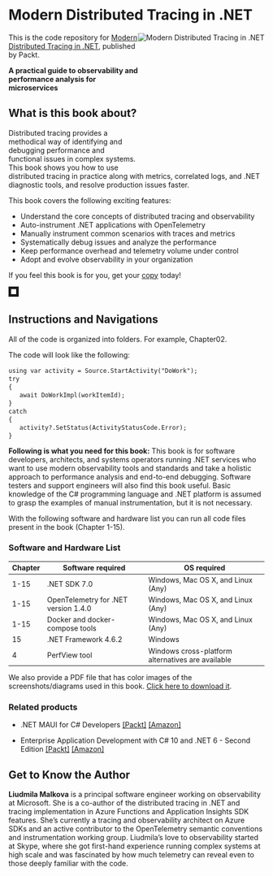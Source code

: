 # Modern Distributed Tracing in .NET

<a href="https://www.packtpub.com/product/modern-distributed-tracing-in-net/9781837636136?utm_source=github&utm_medium=repository&utm_campaign="><img src="https://content.packt.com/B19423/cover_image_small.jpg" alt="Modern Distributed Tracing in .NET" height="256px" align="right"></a>

This is the code repository for [Modern Distributed Tracing in .NET](https://www.packtpub.com/product/modern-distributed-tracing-in-net/9781837636136?utm_source=github&utm_medium=repository&utm_campaign=), published by Packt.

**A practical guide to observability and performance analysis for microservices**

## What is this book about?
Distributed tracing provides a methodical way of identifying and debugging performance and functional issues in complex systems. This book shows you how to use distributed tracing in practice along with metrics, correlated logs, and .NET diagnostic tools, and resolve production issues faster.

This book covers the following exciting features:
* Understand the core concepts of distributed tracing and observability
* Auto-instrument .NET applications with OpenTelemetry
* Manually instrument common scenarios with traces and metrics
* Systematically debug issues and analyze the performance
* Keep performance overhead and telemetry volume under control
* Adopt and evolve observability in your organization

If you feel this book is for you, get your [copy](https://www.amazon.com/dp/1837636133) today!

<a href="https://www.packtpub.com/?utm_source=github&utm_medium=banner&utm_campaign=GitHubBanner"><img src="https://raw.githubusercontent.com/PacktPublishing/GitHub/master/GitHub.png" 
alt="https://www.packtpub.com/" border="5" /></a>

## Instructions and Navigations
All of the code is organized into folders. For example, Chapter02.

The code will look like the following:
```
using var activity = Source.StartActivity("DoWork");
try
{
   await DoWorkImpl(workItemId);
}
catch
{
   activity?.SetStatus(ActivityStatusCode.Error);
}
```

**Following is what you need for this book:**
This book is for software developers, architects, and systems operators running .NET services who want to use modern observability tools and standards and take a holistic approach to performance analysis and end-to-end debugging. Software testers and support engineers will also find this book useful. Basic knowledge of the C# programming language and .NET platform is assumed to grasp the examples of manual instrumentation, but it is not necessary.

With the following software and hardware list you can run all code files present in the book (Chapter 1-15).
### Software and Hardware List
| Chapter | Software required | OS required |
| -------- | ------------------------------------ | ----------------------------------- |
| 1-15 | .NET SDK 7.0 | Windows, Mac OS X, and Linux (Any) |
| 1-15 | OpenTelemetry for .NET version 1.4.0 | Windows, Mac OS X, and Linux (Any) |
| 1-15 | Docker and docker-compose tools | Windows, Mac OS X, and Linux (Any) |
| 15 | .NET Framework 4.6.2  | Windows |
| 4 | PerfView tool | Windows cross-platform alternatives are available  |


We also provide a PDF file that has color images of the screenshots/diagrams used in this book. [Click here to download it]( https://packt.link/BBBNm).

### Related products
* .NET MAUI for C# Developers [[Packt]](https://www.packtpub.com/product/net-maui-for-c-developers/9781837631698?utm_source=github&utm_medium=repository&utm_campaign=) [[Amazon]](https://www.amazon.com/dp/837631697)

* Enterprise Application Development with C# 10 and .NET 6 - Second Edition [[Packt]](https://www.packtpub.com/product/enterprise-application-development-with-c-10-and-net-6-second-edition/9781803232973?utm_source=github&utm_medium=repository&utm_campaign=) [[Amazon]](https://www.amazon.com/dp/1801077363)



## Get to Know the Author
**Liudmila Malkova**
is a principal software engineer working on observability at Microsoft. She is a co-author of the distributed tracing in .NET and tracing implementation in Azure Functions and Application Insights SDK features. She’s currently a tracing and observability architect on Azure SDKs and an active contributor to the OpenTelemetry semantic conventions and instrumentation working group.
Liudmila’s love to observability started at Skype, where she got first-hand experience running complex systems at high scale and was fascinated by how much telemetry can reveal even to those deeply familiar with the code.




